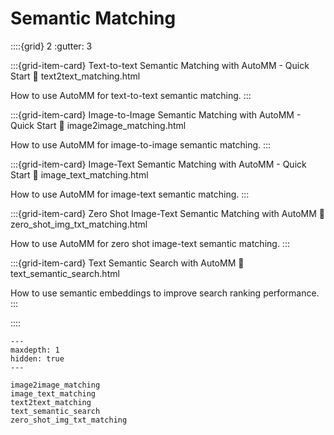 # Semantic Matching

::::{grid} 2
  :gutter: 3

:::{grid-item-card} Text-to-text Semantic Matching with AutoMM - Quick Start
  :link: text2text_matching.html

  How to use AutoMM for text-to-text semantic matching.
:::

:::{grid-item-card} Image-to-Image Semantic Matching with AutoMM - Quick Start
  :link: image2image_matching.html

  How to use AutoMM for image-to-image semantic matching.
:::

:::{grid-item-card} Image-Text Semantic Matching with AutoMM - Quick Start
  :link: image_text_matching.html

  How to use AutoMM for image-text semantic matching.
:::

:::{grid-item-card} Zero Shot Image-Text Semantic Matching with AutoMM
  :link: zero_shot_img_txt_matching.html

  How to use AutoMM for zero shot image-text semantic matching.
:::

:::{grid-item-card} Text Semantic Search with AutoMM
  :link: text_semantic_search.html

  How to use semantic embeddings to improve search ranking performance.
:::

::::

```{toctree}
---
maxdepth: 1
hidden: true
---

image2image_matching
image_text_matching
text2text_matching
text_semantic_search
zero_shot_img_txt_matching
```
